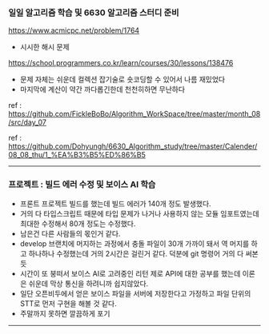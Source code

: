 ### 일일 알고리즘 학습 및 6630 알고리즘 스터디 준비

https://www.acmicpc.net/problem/1764

- 시시한 해시 문제

https://school.programmers.co.kr/learn/courses/30/lessons/138476

- 문제 자체는 쉬운데 컬렉션 잡기술로 숏코딩할 수 있어서 나름 재밌었다
- 마지막에 계산이 약간 까다롭긴한데 천천히하면 무난하다

ref : https://github.com/FickleBoBo/Algorithm_WorkSpace/tree/master/month_08/src/day_07

ref : https://github.com/Dohyungh/6630_Algorithm_study/tree/master/Calender/08_08_thu/1_%EA%B3%B5%ED%86%B5

---

### 프로젝트 : 빌드 에러 수정 및 보이스 AI 학습

- 프론트 프로젝트 빌드를 했는데 빌드 에러가 140개 정도 발생했다.
- 거의 다 타입스크립트 때문에 타입 문제가 나거나 사용하지 않는 모듈 임포트였는데 최대한 수정해서 80개 정도는 수정했다.
- 남은건 다른 사람들의 몫인거 같다.
- develop 브랜치에 머지하는 과정에서 충돌 파일이 30개 가까이 돼서 역 머지를 하고 하나하나 수정했는데 거의 2시간은 걸린거 같다. 덕분에 git 명령어 거의 다 써본듯
- 시간이 또 붕떠서 보이스 AI로 고려중인 리턴 제로 API에 대한 공부를 했는데 이론은 쉬운데 막상 통신을 하려니까 쉽지않았다.
- 일단 오픈비두에서 얻은 보이스 파일을 서버에 저장한다고 가정하고 파일 단위의 STT로 먼저 구현을 해볼 것 같다.
- 주말까지 못하면 깔끔하게 포기

---
